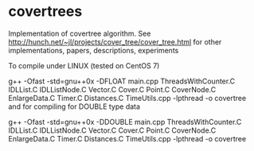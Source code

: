 # covertrees

Implementation of covertree algorithm.
See
http://hunch.net/~jl/projects/cover_tree/cover_tree.html
for other implementations, papers, descriptions, experiments


To compile under LINUX (tested on CentOS 7)

g++ -Ofast -std=gnu++0x -DFLOAT main.cpp ThreadsWithCounter.C IDLList.C IDLListNode.C Vector.C Cover.C Point.C CoverNode.C EnlargeData.C Timer.C Distances.C TimeUtils.cpp -lpthread -o covertree
and for compiling for DOUBLE type data

g++ -Ofast -std=gnu++0x -DDOUBLE main.cpp ThreadsWithCounter.C IDLList.C IDLListNode.C Vector.C Cover.C Point.C CoverNode.C EnlargeData.C Timer.C Distances.C TimeUtils.cpp -lpthread -o covertree


